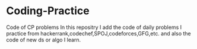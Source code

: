 # Coding-Practice
Code of CP problems
In this repositry I add the code of daily problems I practice from hackerrank,codechef,SPOJ,codeforces,GFG,etc. and also the code of new ds or algo I learn.
